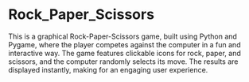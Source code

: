 # Rock_Paper_Scissors
This is a graphical Rock-Paper-Scissors game, built using Python and Pygame, where the player competes against the computer in a fun and interactive way. The game features clickable icons for rock, paper, and scissors, and the computer randomly selects its move. The results are displayed instantly, making for an engaging user experience.
